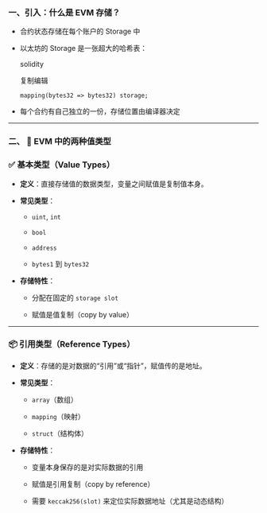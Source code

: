 ### 一、引入：什么是 EVM 存储？
- 合约状态存储在每个账户的 Storage 中

- 以太坊的 Storage 是一张超大的哈希表：

  solidity

  复制编辑

  `mapping(bytes32 => bytes32) storage;`

- 每个合约有自己独立的一份，存储位置由编译器决定


---
### 二、 🧩 EVM 中的两种值类型

### ✅ 基本类型（Value Types）

- **定义**：直接存储值的数据类型，变量之间赋值是复制值本身。

- **常见类型**：

    - `uint`, `int`

    - `bool`

    - `address`

    - `bytes1` 到 `bytes32`

- **存储特性**：

    - 分配在固定的 `storage slot`

    - 赋值是值复制（copy by value）


---

### 📦 引用类型（Reference Types）

- **定义**：存储的是对数据的“引用”或“指针”，赋值传的是地址。

- **常见类型**：

    - `array`（数组）

    - `mapping`（映射）

    - `struct`（结构体）

- **存储特性**：

    - 变量本身保存的是对实际数据的引用

    - 赋值是引用复制（copy by reference）

    - 需要 `keccak256(slot)` 来定位实际数据地址（尤其是动态结构）